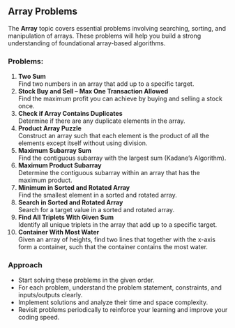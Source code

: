 ## Array Problems  
The **Array** topic covers essential problems involving searching, sorting, and manipulation of arrays. These problems will help you build a strong understanding of foundational array-based algorithms.  

### Problems:  
1. **Two Sum**  
   Find two numbers in an array that add up to a specific target.  
2. **Stock Buy and Sell – Max One Transaction Allowed**  
   Find the maximum profit you can achieve by buying and selling a stock once.  
3. **Check if Array Contains Duplicates**  
   Determine if there are any duplicate elements in the array.  
4. **Product Array Puzzle**  
   Construct an array such that each element is the product of all the elements except itself without using division.  
5. **Maximum Subarray Sum**  
   Find the contiguous subarray with the largest sum (Kadane’s Algorithm).  
6. **Maximum Product Subarray**  
   Determine the contiguous subarray within an array that has the maximum product.  
7. **Minimum in Sorted and Rotated Array**  
   Find the smallest element in a sorted and rotated array.  
8. **Search in Sorted and Rotated Array**  
   Search for a target value in a sorted and rotated array.  
9. **Find All Triplets With Given Sum**  
   Identify all unique triplets in the array that add up to a specific target.  
10. **Container With Most Water**  
    Given an array of heights, find two lines that together with the x-axis form a container, such that the container contains the most water.

### Approach  
- Start solving these problems in the given order.  
- For each problem, understand the problem statement, constraints, and inputs/outputs clearly.  
- Implement solutions and analyze their time and space complexity.  
- Revisit problems periodically to reinforce your learning and improve your coding speed.
